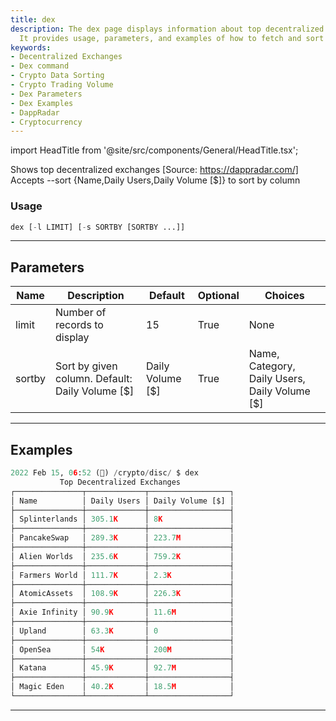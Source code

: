 ```yaml
---
title: dex
description: The dex page displays information about top decentralized exchanges.
  It provides usage, parameters, and examples of how to fetch and sort the data.
keywords:
- Decentralized Exchanges
- Dex command
- Crypto Data Sorting
- Crypto Trading Volume
- Dex Parameters
- Dex Examples
- DappRadar
- Cryptocurrency
---
```


import HeadTitle from '@site/src/components/General/HeadTitle.tsx';

<HeadTitle title="dex - Disc - Crypto - Reference | OpenBB Terminal Docs" />

Shows top decentralized exchanges [Source: https://dappradar.com/] Accepts --sort {Name,Daily Users,Daily Volume [$]} to sort by column

### Usage

```python
dex [-l LIMIT] [-s SORTBY [SORTBY ...]]
```

---

## Parameters

| Name | Description | Default | Optional | Choices |
| ---- | ----------- | ------- | -------- | ------- |
| limit | Number of records to display | 15 | True | None |
| sortby | Sort by given column. Default: Daily Volume [$] | Daily Volume [$] | True | Name, Category, Daily Users, Daily Volume [$] |


---

## Examples

```python
2022 Feb 15, 06:52 (🦋) /crypto/disc/ $ dex
           Top Decentralized Exchanges
┌───────────────┬─────────────┬──────────────────┐
│ Name          │ Daily Users │ Daily Volume [$] │
├───────────────┼─────────────┼──────────────────┤
│ Splinterlands │ 305.1K      │ 8K               │
├───────────────┼─────────────┼──────────────────┤
│ PancakeSwap   │ 289.3K      │ 223.7M           │
├───────────────┼─────────────┼──────────────────┤
│ Alien Worlds  │ 235.6K      │ 759.2K           │
├───────────────┼─────────────┼──────────────────┤
│ Farmers World │ 111.7K      │ 2.3K             │
├───────────────┼─────────────┼──────────────────┤
│ AtomicAssets  │ 108.9K      │ 226.3K           │
├───────────────┼─────────────┼──────────────────┤
│ Axie Infinity │ 90.9K       │ 11.6M            │
├───────────────┼─────────────┼──────────────────┤
│ Upland        │ 63.3K       │ 0                │
├───────────────┼─────────────┼──────────────────┤
│ OpenSea       │ 54K         │ 200M             │
├───────────────┼─────────────┼──────────────────┤
│ Katana        │ 45.9K       │ 92.7M            │
├───────────────┼─────────────┼──────────────────┤
│ Magic Eden    │ 40.2K       │ 18.5M            │
└───────────────┴─────────────┴──────────────────┘
```
---
